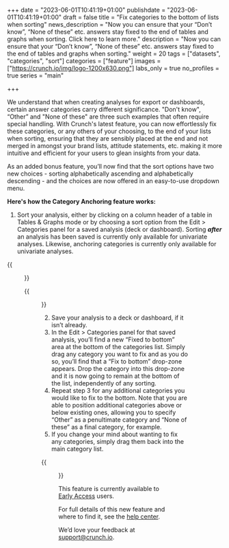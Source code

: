 +++
date = "2023-06-01T10:41:19+01:00"
publishdate = "2023-06-01T10:41:19+01:00"
draft = false
title = "Fix categories to the bottom of lists when sorting"
news_description = "Now you can ensure that your “Don’t know”, “None of these” etc. answers stay fixed to the end of tables and graphs when sorting. Click here to learn more."
description = "Now you can ensure that your “Don’t know”, “None of these” etc. answers stay fixed to the end of tables and graphs when sorting."
weight = 20
tags = ["datasets", "categories", "sort"]
categories = ["feature"]
images = ["https://crunch.io/img/logo-1200x630.png"]
labs_only = true
no_profiles = true
series = "main"

+++

We understand that when creating analyses for export or dashboards, certain answer categories carry different significance. "Don't know", “Other” and "None of these" are three such examples that often require special handling. With Crunch's latest feature, you can now effortlessly fix these categories, or any others of your choosing, to the end of your lists when sorting, ensuring that they are sensibly placed at the end and not merged in amongst your brand lists, attitude statements, etc. making it more intuitive and efficient for your users to glean insights from your data.

As an added bonus feature, you’ll now find that the sort options have two new choices - sorting alphabetically ascending and alphabetically descending - and the choices are now offered in an easy-to-use dropdown menu.

**Here's how the Category Anchoring feature works:**

1. Sort your analysis, either by clicking on a column header of a table in Tables & Graphs mode or by choosing a sort option from the Edit > Categories panel for a saved analysis (deck or dashboard). Sorting *****after***** an analysis has been saved is currently only available for univariate analyses. Likewise, anchoring categories is currently only available for univariate analyses.

{{<figure src="https://player-crunch-io.s3.amazonaws.com/help-crunch-io/screenshots/sorting-tables-graphs-may-2023-05.png" class="img-fluid ">}}

{{<figure src="https://player-crunch-io.s3.amazonaws.com/help-crunch-io/screenshots/sorting-tables-graphs-may-2023-03.png" class="img-fluid ">}}

2. Save your analysis to a deck or dashboard, if it isn’t already.
3. In the Edit > Categories panel for that saved analysis, you’ll find a new “Fixed to bottom” area at the bottom of the categories list. Simply drag any category you want to fix and as you do so, you’ll find that a “Fix to bottom” drop-zone appears. Drop the category into this drop-zone and it is now going to remain at the bottom of the list, independently of any sorting.
4. Repeat step 3 for any additional categories you would like to fix to the bottom. Note that you are able to position additional categories above or below existing ones, allowing you to specify “Other” as a penultimate category and “None of these” as a final category, for example.
5. If you change your mind about wanting to fix any categories, simply drag them back into the main category list.

{{<figure src="https://player-crunch-io.s3.amazonaws.com/help-crunch-io/screenshots/sorting-tables-graphs-may-2023-04.gif" class="img-fluid ">}}

This feature is currently available to [Early Access](https://help.crunch.io/hc/en-us/articles/360040465331-How-to-enable-early-access) users.

For full details of this new feature and where to find it, see the [help center](https://help.crunch.io/hc/en-us/articles/360039306152-Tables-and-charts-with-drag-and-drop#Sorting-Tables-and-Graphs).

We’d love your feedback at [support@crunch.io](mailto:support@crunch.io).
